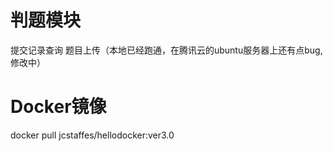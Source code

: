 # 判题模块
提交记录查询
题目上传（本地已经跑通，在腾讯云的ubuntu服务器上还有点bug,修改中）
# Docker镜像
docker pull jcstaffes/hellodocker:ver3.0
